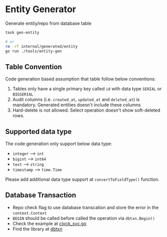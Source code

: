 # Entity Generator

Generate entity/repo from database table

```bash
task gen-entity

# or 
rm -rf internal/generated/entity
go run ./tools/entity-gen   
```

## Table Convention

Code generation based assumption that table follow below conventions:
1. Tables only have a single primary key called `id` with data type `SERIAL` or `BIGSERIAL`
2. Audit columns (i.e. `created_at`, `updated_at` and `deleted_at`) is mandatory. Generated entities doesn't include these columns
3. Hard-delete is not allowed. Select operation doesn't show soft-deleted rows. 

## Supported data type

The code generation only support below data type:
 - `integer` --> `int`
 - `bigint` --> `int64`
 - `text` --> `string`
 - `timestamp` --> `time.Time`

Please add additional data type support at `convertToFieldType()` function. 

## Database Transaction

- Repo check flag to use database transcation and store the error in the `context.Context`
- `BEGIN` should be called before called the operation via `dbtxn.Begin()`
- Check the example at [clock_svc.go](../../internal/app/service/clock_svc.go)
- Find the library at [dbtxn](https://github.com/imantung/dbtxn)